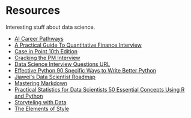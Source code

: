 # Resources
Interesting stuff about data science.
- [AI Career Pathways](https://github.com/jwang1119/DS-ML-Interviews-and-Career/blob/master/AI%20Career%20Pathways%202020.pdf)
- [A Practical Guide To Quantitative Finance Interview](https://drive.google.com/file/d/1yVrVLO9cebwD6Nfy-EVXs2e4m8Hom2sX/view?usp=sharing)
- [Case in Point 10th Edition](https://github.com/jwang1119/DS-ML-Interviews-and-Career/blob/master/Case%20in%20Point%2010th%20Edition.pdf)
- [Cracking the PM Interview](https://github.com/jwang1119/DS-ML-Interviews-and-Career/blob/master/Cracking%20the%20PM%20Interview%20How%20to%20Land%20a%20Product%20Manager%20Job%20in%20Technology.pdf)
- [Data Science Interview Questions URL](https://github.com/jwang1119/DS-ML-Career/blob/master/Data%20Science%20Question%20Bank%20URL.md)
- [Effective Python 90 Specific Ways to Write Better Python](https://github.com/jwang1119/DS-ML-Career/blob/master/Effective%20Python%2090%20Specific%20Ways%20to%20Write%20Better%20Python.pdf)
- [Jiawei's Data Scientist Roadmap](https://drive.google.com/file/d/1YnmbwNP2nok_WYDc_i1reU2OlulnuRUn/view?usp=sharing)
- [Mastering Markdown](https://guides.github.com/features/mastering-markdown/)
- [Practical Statistics for Data Scientists 50 Essential Concepts Using R and Python](https://github.com/jwang1119/DS-ML-Career/blob/master/Practical%20Statistics%20for%20Data%20Scientists%2050%20%20Essential%20Concepts%20Using%20R%20and%20Python.pdf)
- [Storyteling with Data]()
- [The Elements of Style](https://github.com/jwang1119/DS-ML-Interviews-and-Career/blob/master/The%20Elements%20of%20Style.pdf)
